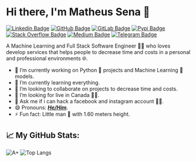 # Hi there, I'm Matheus Sena 👋
[![Linkedin Badge](https://img.shields.io/badge/LinkedIn-0077B5?style=for-the-badge&logo=linkedin&logoColor=white)](https://www.linkedin.com/in/senavs)
[![GitHub Badge](https://img.shields.io/badge/GitHub-100000?style=for-the-badge&logo=github&logoColor=white)](https://github.com/senavs)
[![GitLab Badge](https://img.shields.io/badge/GitLab-330F63?style=for-the-badge&logo=gitlab&logoColor=white)](https://gitlab.com/senavs)
[![Pypi Badge](https://img.shields.io/badge/Python-3776AB?style=for-the-badge&logo=python&logoColor=white)](https://pypi.org/user/senavs/)
[![Stack Overflow Badge](https://img.shields.io/badge/Stack_Overflow-FE7A16?style=for-the-badge&logo=stack-overflow&logoColor=white)](https://stackoverflow.com/users/12996853/senavs)
[![Medium Badge](https://img.shields.io/badge/Medium-12100E?style=for-the-badge&logo=medium&logoColor=white)](https://medium.com/@senavs)
[![Telegram Badge](https://img.shields.io/badge/Telegram-2CA5E0?style=for-the-badge&logo=telegram&logoColor=white)](https://t.me/senavs)

A Machine Learning and Full Stack Software Engineer 👨‍💻 who loves develop services that helps people to decrease time and costs in a personal and professional environments 🌐.

- 🔭 I’m currently working on Python 🐍 projects and Machine Learning 🧠 models.
- 🌱 I’m currently learning everything.
- 👯 I’m looking to collaborate on projects to decrease time and costs.
- 🤔 I’m looking for live in Canada 🍁😍.
- 💬 Ask me if i can hack a facebook and instagram account 👨‍💻.
- 😄 Pronouns: _**[He/Him](https://pronoun.is/he)**_.
- ⚡ Fun fact: Little man 👶 with 1.60 meters height.

## 📈 My GitHub Stats:
![A+](https://github-readme-stats.vercel.app/api?username=senavs&show_icons=true&hide_border=true&&count_private=true&include_all_commits=true)
![Top Langs](https://github-readme-stats.vercel.app/api/top-langs/?username=senavs&layout=compact&hide_border=true)
